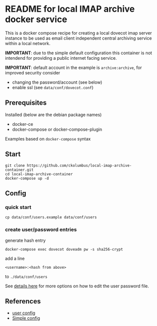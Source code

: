 # README for local IMAP archive docker service

This is a docker compose recipe for creating a local dovecot imap server 
instance to be used as email client independent central archiving service
within a local network.

**IMPORTANT**: due to the simple default configuration this container is
not intendend for providing a public internet facing service.

**IMPORTANT**: default account in the example is `archive:archive`, for improved
security consider

* changing the password/account (see below) 
* enable ssl (see `data/conf/dovecot.conf`)

## Prerequisites

Installed (below are the debian package names)

* docker-ce
* docker-compose or docker-compose-plugin

Examples based on `docker-compose` syntax

## Start

```
git clone https://github.com/ckolumbus/local-imap-archive-container.git
cd local-imap-archive-container
docker-compose up -d
```

## Config

### quick start

`cp data/conf/users.example data/conf/users`

### create user/password entries

generate hash entry

```
docker-compose exec dovecot doveadm pw -s sha256-crypt
```

add a line 

```
<username>:<hash from above>
```

to  `./data/conf/users`

See [details here](https://doc.dovecot.org/configuration_manual/authentication/passwd_file/#examples)
for more options on how to edit the user password file.


## References

* [user config](https://github.com/1wilkens/dockerfiles/blob/master/dovecot/alpine-3.15/Dockerfile)
* [Simple config](https://doc.dovecot.org/configuration_manual/howto/simple_virtual_install/)
